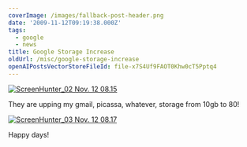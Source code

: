 ```yaml
---
coverImage: /images/fallback-post-header.png
date: '2009-11-12T09:19:38.000Z'
tags:
  - google
  - news
title: Google Storage Increase
oldUrl: /misc/google-storage-increase
openAIPostsVectorStoreFileId: file-x7S4Uf9FAOT0Khw0cT5Pptq4
---
```


[![ScreenHunter_02 Nov. 12 08.15](/wp-content/uploads/2009/11/ScreenHunter_02-Nov.-12-08.15.gif "ScreenHunter_02 Nov. 12 08.15")](/wp-content/uploads/2009/11/ScreenHunter_02-Nov.-12-08.15.gif)

They are upping my gmail, picassa, whatever, storage from 10gb to 80!

<!-- more -->

[![ScreenHunter_03 Nov. 12 08.17](/wp-content/uploads/2009/11/ScreenHunter_03-Nov.-12-08.17.gif "ScreenHunter_03 Nov. 12 08.17")](/wp-content/uploads/2009/11/ScreenHunter_03-Nov.-12-08.17.gif)

Happy days!
